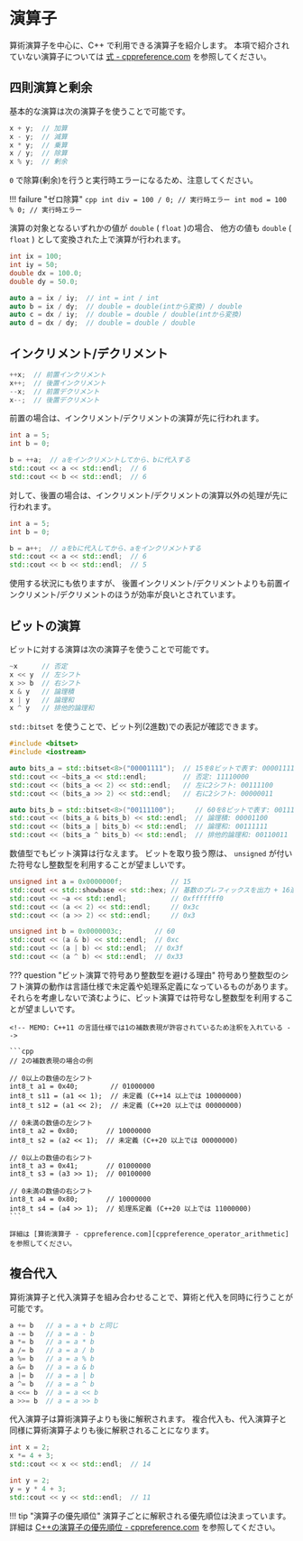 # 演算子

算術演算子を中心に、C++ で利用できる演算子を紹介します。
本項で紹介されていない演算子については [式 - cppreference.com][cppreference_expressions] を参照してください。

[cppreference_expressions]: https://ja.cppreference.com/w/cpp/language/expressions

## 四則演算と剰余

基本的な演算は次の演算子を使うことで可能です。

```cpp
x + y;  // 加算
x - y;  // 減算
x * y;  // 乗算
x / y;  // 除算
x % y;  // 剰余
```

`0` で除算(剰余)を行うと実行時エラーになるため、注意してください。

!!! failure "ゼロ除算"
    ```cpp
    int div = 100 / 0; // 実行時エラー
    int mod = 100 % 0; // 実行時エラー
    ```

演算の対象となるいずれかの値が `double` ( `float` )の場合、
他方の値も `double` ( `float` ) として変換された上で演算が行われます。

```cpp
int ix = 100;
int iy = 50;
double dx = 100.0;
double dy = 50.0;

auto a = ix / iy;  // int = int / int
auto b = ix / dy;  // double = double(intから変換) / double
auto c = dx / iy;  // double = double / double(intから変換)
auto d = dx / dy;  // double = double / double
```

## インクリメント/デクリメント

```cpp
++x;  // 前置インクリメント
x++;  // 後置インクリメント
--x;  // 前置デクリメント
x--;  // 後置デクリメント
```

前置の場合は、インクリメント/デクリメントの演算が先に行われます。

```cpp
int a = 5;
int b = 0;

b = ++a;  // aをインクリメントしてから、bに代入する
std::cout << a << std::endl;  // 6
std::cout << b << std::endl;  // 6
```

対して、後置の場合は、インクリメント/デクリメントの演算以外の処理が先に行われます。

```cpp
int a = 5;
int b = 0;

b = a++;  // aをbに代入してから、aをインクリメントする
std::cout << a << std::endl;  // 6
std::cout << b << std::endl;  // 5
```

使用する状況にも依りますが、
後置インクリメント/デクリメントよりも前置インクリメント/デクリメントのほうが効率が良いとされています。

## ビットの演算

ビットに対する演算は次の演算子を使うことで可能です。

```cpp
~x      // 否定
x << y  // 左シフト
x >> b  // 右シフト
x & y   // 論理積
x | y   // 論理和
x ^ y   // 排他的論理和
```

`std::bitset` を使うことで、ビット列(2進数)での表記が確認できます。

```cpp
#include <bitset>
#include <iostream>

auto bits_a = std::bitset<8>("00001111");  // 15を8ビットで表す: 00001111
std::cout << ~bits_a << std::endl;         // 否定: 11110000
std::cout << (bits_a << 2) << std::endl;   // 左に2シフト: 00111100
std::cout << (bits_a >> 2) << std::endl;   // 右に2シフト: 00000011

auto bits_b = std::bitset<8>("00111100");     // 60を8ビットで表す: 00111100
std::cout << (bits_a & bits_b) << std::endl;  // 論理積: 00001100
std::cout << (bits_a | bits_b) << std::endl;  // 論理和: 00111111
std::cout << (bits_a ^ bits_b) << std::endl;  // 排他的論理和: 00110011
```

数値型でもビット演算は行なえます。
ビットを取り扱う際は、 `unsigned` が付いた符号なし整数型を利用することが望ましいです。

```cpp
unsigned int a = 0x0000000f;            // 15
std::cout << std::showbase << std::hex; // 基数のプレフィックスを出力 + 16進法で出力
std::cout << ~a << std::endl;           // 0xfffffff0
std::cout << (a << 2) << std::endl;     // 0x3c
std::cout << (a >> 2) << std::endl;     // 0x3

unsigned int b = 0x0000003c;        // 60
std::cout << (a & b) << std::endl;  // 0xc
std::cout << (a | b) << std::endl;  // 0x3f
std::cout << (a ^ b) << std::endl;  // 0x33
```

??? question "ビット演算で符号あり整数型を避ける理由"
    符号あり整数型のシフト演算の動作は言語仕様で未定義や処理系定義になっているものがあります。
    それらを考慮しないで済むように、ビット演算では符号なし整数型を利用することが望ましいです。

    <!-- MEMO: C++11 の言語仕様では1の補数表現が許容されているため注釈を入れている -->

    ```cpp
    // 2の補数表現の場合の例

    // 0以上の数値の左シフト
    int8_t a1 = 0x40;        // 01000000
    int8_t s11 = (a1 << 1);  // 未定義 (C++14 以上では 10000000)
    int8_t s12 = (a1 << 2);  // 未定義 (C++20 以上では 00000000)

    // 0未満の数値の左シフト
    int8_t a2 = 0x80;       // 10000000
    int8_t s2 = (a2 << 1);  // 未定義 (C++20 以上では 00000000)

    // 0以上の数値の右シフト
    int8_t a3 = 0x41;       // 01000000
    int8_t s3 = (a3 >> 1);  // 00100000

    // 0未満の数値の右シフト
    int8_t a4 = 0x80;       // 10000000
    int8_t s4 = (a4 >> 1);  // 処理系定義 (C++20 以上では 11000000)
    ```

    詳細は [算術演算子 - cppreference.com][cppreference_operator_arithmetic] を参照してください。

[cppreference_operator_arithmetic]: https://ja.cppreference.com/w/cpp/language/operator_arithmetic

## 複合代入

算術演算子と代入演算子を組み合わせることで、算術と代入を同時に行うことが可能です。

```cpp
a += b   // a = a + b と同じ
a -= b   // a = a - b
a *= b   // a = a * b
a /= b   // a = a / b
a %= b   // a = a % b
a &= b   // a = a & b
a |= b   // a = a | b
a ^= b   // a = a ^ b
a <<= b  // a = a << b
a >>= b  // a = a >> b
```

代入演算子は算術演算子よりも後に解釈されます。
複合代入も、代入演算子と同様に算術演算子よりも後に解釈されることになります。

```cpp
int x = 2;
x *= 4 + 3;
std::cout << x << std::endl;  // 14

int y = 2;
y = y * 4 + 3;
std::cout << y << std::endl;  // 11
```

!!! tip "演算子の優先順位"
    演算子ごとに解釈される優先順位は決まっています。
    詳細は [C++の演算子の優先順位 - cppreference.com][cppreference-operator-precedence] を参照してください。

[cppreference-operator-precedence]: https://ja.cppreference.com/w/cpp/language/operator_precedence